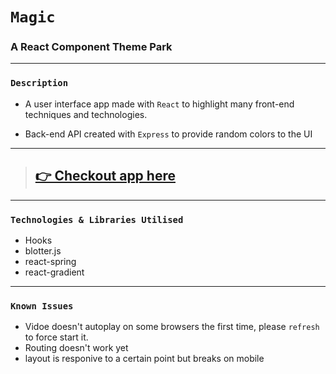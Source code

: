 # `Magic`

### A React Component Theme Park

---

### `Description`

- A user interface app made with `React` to highlight many front-end techniques and technologies.

- Back-end API created with `Express` to provide random colors to the UI

---

> ## [👉 Checkout app here](http://magic-park-bam.surge.sh/)

---

### `Technologies & Libraries Utilised`

- Hooks
- blotter.js
- react-spring
- react-gradient

---

### `Known Issues`

- Vidoe doesn't autoplay on some browsers the first time, please `refresh` to force start it.
- Routing doesn't work yet
- layout is responive to a certain point but breaks on mobile
